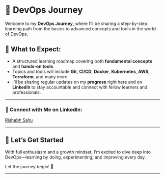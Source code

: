 # 🚀 DevOps Journey

Welcome to my **DevOps Journey**, where I'll be sharing a step-by-step learning path from the basics to advanced concepts and tools in the world of DevOps.

## 📌 What to Expect:

* A structured learning roadmap covering both **fundamental concepts** and **hands-on tools**.
* Topics and tools will include **Git**, **CI/CD**, **Docker**, **Kubernetes**, **AWS**, **Terraform**, and many more.
* I’ll be sharing regular updates on my **progress** right here and on **LinkedIn** to stay accountable and connect with fellow learners and professionals.

---

### 📇 Connect with Me on LinkedIn:

<div class="badge-base LI-profile-badge" data-locale="en_US" data-size="medium" data-theme="dark" data-type="VERTICAL" data-vanity="rishabh-sahu-492075139" data-version="v1"><a class="badge-base__link LI-simple-link" href="https://in.linkedin.com/in/rishabh-sahu-492075139?trk=profile-badge">Rishabh Sahu</a></div>
              

---

## 🎯 Let’s Get Started

With full enthusiasm and a growth mindset, I’m excited to dive deep into DevOps—learning by doing, experimenting, and improving every day.

Let the journey begin! 💪

---
